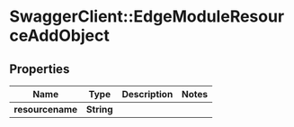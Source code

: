 # SwaggerClient::EdgeModuleResourceAddObject

## Properties
Name | Type | Description | Notes
------------ | ------------- | ------------- | -------------
**resourcename** | **String** |  | 


